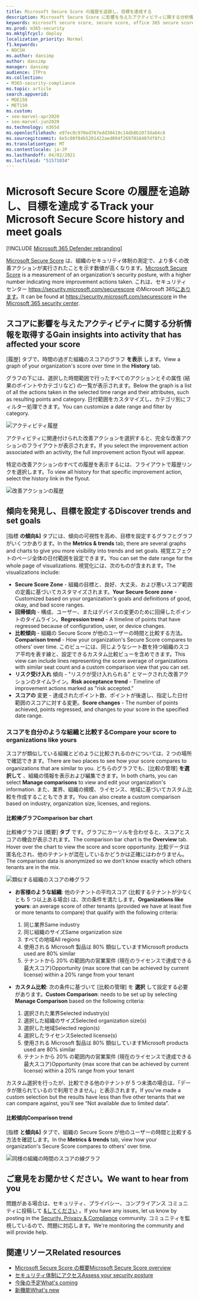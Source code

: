 ```yaml
---
title: Microsoft Secure Score の履歴を追跡し、目標を達成する
description: Microsoft Secure Score に影響を与えたアクティビティに関する分析情報を取得します。 傾向を発見し、目標を設定します。
keywords: microsoft secure score, secure score, office 365 secure score, microsoft security score, microsoft 365 security center, improvement actions
ms.prod: m365-security
ms.mktglfcycl: deploy
localization_priority: Normal
f1.keywords:
- NOCSH
ms.author: dansimp
author: dansimp
manager: dansimp
audience: ITPro
ms.collection:
- M365-security-compliance
ms.topic: article
search.appverid:
- MOE150
- MET150
ms.custom:
- seo-marvel-apr2020
- seo-marvel-jun2020
ms.technology: m365d
ms.openlocfilehash: e97ec0c970ed767edd30419c14db8b1073da64c8
ms.sourcegitcommit: 6e5c00f84b5201422aed094f2697016407df8fc2
ms.translationtype: MT
ms.contentlocale: ja-JP
ms.lasthandoff: 04/02/2021
ms.locfileid: "51571034"
---
```

# <a name="track-your-microsoft-secure-score-history-and-meet-goals"></a><span data-ttu-id="96482-105">Microsoft Secure Score の履歴を追跡し、目標を達成する</span><span class="sxs-lookup"><span data-stu-id="96482-105">Track your Microsoft Secure Score history and meet goals</span></span>

[!INCLUDE [Microsoft 365 Defender rebranding](../includes/microsoft-defender.md)]

<span data-ttu-id="96482-106">[Microsoft Secure Score](microsoft-secure-score.md) は、組織のセキュリティ体制の測定で、より多くの改善アクションが実行されたことを示す数値が高くなります。</span><span class="sxs-lookup"><span data-stu-id="96482-106">[Microsoft Secure Score](microsoft-secure-score.md) is a measurement of an organization's security posture, with a higher number indicating more improvement actions taken.</span></span> <span data-ttu-id="96482-107">これは、セキュリティ センター https://security.microsoft.com/securescore のMicrosoft 365[にあります](overview-security-center.md)。</span><span class="sxs-lookup"><span data-stu-id="96482-107">It can be found at https://security.microsoft.com/securescore in the [Microsoft 365 security center](overview-security-center.md).</span></span>

## <a name="gain-insights-into-activity-that-has-affected-your-score"></a><span data-ttu-id="96482-108">スコアに影響を与えたアクティビティに関する分析情報を取得する</span><span class="sxs-lookup"><span data-stu-id="96482-108">Gain insights into activity that has affected your score</span></span>

<span data-ttu-id="96482-109">[履歴] タブで、時間の過ぎた組織のスコアのグラフ **を表示** します。</span><span class="sxs-lookup"><span data-stu-id="96482-109">View a graph of your organization's score over time in the **History** tab.</span></span>

<span data-ttu-id="96482-110">グラフの下には、選択した時間範囲で行ったすべてのアクションとその属性 (結果のポイントやカテゴリなど) の一覧が表示されます。</span><span class="sxs-lookup"><span data-stu-id="96482-110">Below the graph is a list of all the actions taken in the selected time range and their attributes, such as resulting points and category.</span></span> <span data-ttu-id="96482-111">日付範囲をカスタマイズし、カテゴリ別にフィルター処理できます。</span><span class="sxs-lookup"><span data-stu-id="96482-111">You can customize a date range and filter by category.</span></span>

![アクティビティ履歴](../../media/secure-score/secure-score-history-activity.png)

<span data-ttu-id="96482-113">アクティビティに関連付けられた改善アクションを選択すると、完全な改善アクションのフライアウトが表示されます。</span><span class="sxs-lookup"><span data-stu-id="96482-113">If you select the improvement action associated with an activity, the full improvement action flyout will appear.</span></span>

<span data-ttu-id="96482-114">特定の改善アクションのすべての履歴を表示するには、フライアウトで履歴リンクを選択します。</span><span class="sxs-lookup"><span data-stu-id="96482-114">To view all history for that specific improvement action, select the history link in the flyout.</span></span>

![改善アクションの履歴](../../media/secure-score/secure-score-history-flyout.png)

## <a name="discover-trends-and-set-goals"></a><span data-ttu-id="96482-116">傾向を発見し、目標を設定する</span><span class="sxs-lookup"><span data-stu-id="96482-116">Discover trends and set goals</span></span>

<span data-ttu-id="96482-117">[指標 **の傾向&]** タブには、傾向の可視性を高め、目標を設定するグラフとグラフがいくつかあります。</span><span class="sxs-lookup"><span data-stu-id="96482-117">In the **Metrics & trends** tab, there are several graphs and charts to give you more visibility into trends and set goals.</span></span> <span data-ttu-id="96482-118">視覚エフェクトのページ全体の日付範囲を設定できます。</span><span class="sxs-lookup"><span data-stu-id="96482-118">You can set the date range for the whole page of visualizations.</span></span> <span data-ttu-id="96482-119">視覚化には、次のものが含まれます。</span><span class="sxs-lookup"><span data-stu-id="96482-119">The visualizations include:</span></span>

* <span data-ttu-id="96482-120">**Secure Score Zone** - 組織の目標と、良好、大丈夫、および悪いスコア範囲の定義に基づいてカスタマイズされます。</span><span class="sxs-lookup"><span data-stu-id="96482-120">**Your Secure Score zone** - Customized based on your organization's goals and definitions of good, okay, and bad score ranges.</span></span>
* <span data-ttu-id="96482-121">**回帰傾向** - 構成、ユーザー、またはデバイスの変更のために回帰したポイントのタイムライン。</span><span class="sxs-lookup"><span data-stu-id="96482-121">**Regression trend** - A timeline of points that have regressed because of configuration, user, or device changes.</span></span>  
* <span data-ttu-id="96482-122">**比較傾向** - 組織の Secure Score が他のユーザーの時間と比較する方法。</span><span class="sxs-lookup"><span data-stu-id="96482-122">**Comparison trend** - How your organization's Secure Score compares to others' over time.</span></span> <span data-ttu-id="96482-123">このビューには、同じようなシート数を持つ組織のスコア平均を表す線と、設定できるカスタム比較ビューを含めできます。</span><span class="sxs-lookup"><span data-stu-id="96482-123">This view can include lines representing the score average of organizations with similar seat count and a custom comparison view that you can set.</span></span>
* <span data-ttu-id="96482-124">**リスク受け入れ** 傾向 - "リスクが受け入れられる" とマークされた改善アクションのタイムライン。</span><span class="sxs-lookup"><span data-stu-id="96482-124">**Risk acceptance trend** - Timeline of improvement actions marked as "risk accepted."</span></span>
* <span data-ttu-id="96482-125">**スコアの** 変更 - 達成されたポイント数、ポイントが後退し、指定した日付範囲のスコアに対する変更。</span><span class="sxs-lookup"><span data-stu-id="96482-125">**Score changes** - The number of points achieved, points regressed, and changes to your score in the specified date range.</span></span>

### <a name="compare-your-score-to-organizations-like-yours"></a><span data-ttu-id="96482-126">スコアを自分のような組織と比較する</span><span class="sxs-lookup"><span data-stu-id="96482-126">Compare your score to organizations like yours</span></span>

<span data-ttu-id="96482-127">スコアが類似している組織とどのように比較されるのかについては、2 つの場所で確認できます。</span><span class="sxs-lookup"><span data-stu-id="96482-127">There are two places to see how your score compares to organizations that are similar to you.</span></span> <span data-ttu-id="96482-128">どちらのグラフでも、[比較の管理] **を選択して** 、組織の情報を表示および編集できます。</span><span class="sxs-lookup"><span data-stu-id="96482-128">In both charts, you can select **Manage comparisons** to view and edit your organization's information.</span></span> <span data-ttu-id="96482-129">また、業界、組織の規模、ライセンス、地域に基づいてカスタム比較を作成することもできます。</span><span class="sxs-lookup"><span data-stu-id="96482-129">You can also create a custom comparison based on industry, organization size, licenses, and regions.</span></span>

#### <a name="comparison-bar-chart"></a><span data-ttu-id="96482-130">比較棒グラフ</span><span class="sxs-lookup"><span data-stu-id="96482-130">Comparison bar chart</span></span>

<span data-ttu-id="96482-131">比較棒グラフは [概要] **タブ** です。グラフにカーソルを合わせると、スコアとスコアの機会が表示されます。</span><span class="sxs-lookup"><span data-stu-id="96482-131">The comparison bar chart is the **Overview** tab. Hover over the chart to view the score and score opportunity.</span></span> <span data-ttu-id="96482-132">比較データは匿名化され、他のテナントが混在しているかどうかは正確にはわかりません。</span><span class="sxs-lookup"><span data-stu-id="96482-132">The comparison data is anonymized so we don’t know exactly which others tenants are in the mix.</span></span>

![類似する組織のスコアの棒グラフ](../../media/secure-score/secure-score-comparison-bar.png)

- <span data-ttu-id="96482-134">**お客様のような組織**: 他のテナントの平均スコア (比較するテナントが少なくとも 5 つ以上ある場合) は、次の条件を満たします。</span><span class="sxs-lookup"><span data-stu-id="96482-134">**Organizations like yours**: an average score of other tenants (provided we have at least five or more tenants to compare) that qualify with the following criteria:</span></span>
    1. <span data-ttu-id="96482-135">同じ業界</span><span class="sxs-lookup"><span data-stu-id="96482-135">Same industry</span></span>
    2. <span data-ttu-id="96482-136">同じ組織のサイズ</span><span class="sxs-lookup"><span data-stu-id="96482-136">Same organization size</span></span>
    3. <span data-ttu-id="96482-137">すべての地域</span><span class="sxs-lookup"><span data-stu-id="96482-137">All regions</span></span>
    4. <span data-ttu-id="96482-138">使用される Microsoft 製品は 80% 類似しています</span><span class="sxs-lookup"><span data-stu-id="96482-138">Microsoft products used are 80% similar</span></span>
    5. <span data-ttu-id="96482-139">テナントから 20% の範囲内の営業案件 (現在のライセンスで達成できる最大スコア)</span><span class="sxs-lookup"><span data-stu-id="96482-139">Opportunity (max score that can be achieved by current license) within a 20% range from your tenant</span></span>

- <span data-ttu-id="96482-140">**カスタム比較**: 次の条件に基づいて [比較の管理] を **選択** して設定する必要があります。</span><span class="sxs-lookup"><span data-stu-id="96482-140">**Custom Comparison**: needs to be set up by selecting **Manage Comparison** based on the following criteria:</span></span>
    1. <span data-ttu-id="96482-141">選択された業界</span><span class="sxs-lookup"><span data-stu-id="96482-141">Selected industry(s)</span></span>
    2. <span data-ttu-id="96482-142">選択した組織のサイズ</span><span class="sxs-lookup"><span data-stu-id="96482-142">Selected organization size(s)</span></span>
    3. <span data-ttu-id="96482-143">選択した地域</span><span class="sxs-lookup"><span data-stu-id="96482-143">Selected region(s)</span></span>
    4. <span data-ttu-id="96482-144">選択したライセンス</span><span class="sxs-lookup"><span data-stu-id="96482-144">Selected license(s)</span></span>
    5. <span data-ttu-id="96482-145">使用される Microsoft 製品は 80% 類似しています</span><span class="sxs-lookup"><span data-stu-id="96482-145">Microsoft products used are 80% similar</span></span>
    6. <span data-ttu-id="96482-146">テナントから 20% の範囲内の営業案件 (現在のライセンスで達成できる最大スコア)</span><span class="sxs-lookup"><span data-stu-id="96482-146">Opportunity (max score that can be achieved by current license) within a 20% range from your tenant</span></span>

<span data-ttu-id="96482-147">カスタム選択を行ったが、比較できる他のテナントが 5 つ未満の場合は、「データが限られているので利用できません」と表示されます。</span><span class="sxs-lookup"><span data-stu-id="96482-147">If you've made a custom selection but the results have less than five other tenants that we can compare against, you'll see “Not available due to limited data”.</span></span>

#### <a name="comparison-trend"></a><span data-ttu-id="96482-148">比較傾向</span><span class="sxs-lookup"><span data-stu-id="96482-148">Comparison trend</span></span>

<span data-ttu-id="96482-149">[指標 **と傾向&]** タブで、組織の Secure Score が他のユーザーの時間と比較する方法を確認します。</span><span class="sxs-lookup"><span data-stu-id="96482-149">In the **Metrics & trends** tab, view how your organization's Secure Score compares to others' over time.</span></span>

![同様の組織の時間のスコアの線グラフ](../../media/secure-score/secure-score-comparison-trend.png)

## <a name="we-want-to-hear-from-you"></a><span data-ttu-id="96482-151">ご意見をお聞かせください。</span><span class="sxs-lookup"><span data-stu-id="96482-151">We want to hear from you</span></span>

<span data-ttu-id="96482-152">問題がある場合は、セキュリティ、プライバシー、コンプライアンス コミュニティに投稿して [&してください](https://techcommunity.microsoft.com/t5/Security-Privacy-Compliance/bd-p/security_privacy) 。</span><span class="sxs-lookup"><span data-stu-id="96482-152">If you have any issues, let us know by posting in the [Security, Privacy & Compliance](https://techcommunity.microsoft.com/t5/Security-Privacy-Compliance/bd-p/security_privacy) community.</span></span> <span data-ttu-id="96482-153">コミュニティを監視しているので、問題に対応します。</span><span class="sxs-lookup"><span data-stu-id="96482-153">We're monitoring the community and will provide help.</span></span>

## <a name="related-resources"></a><span data-ttu-id="96482-154">関連リソース</span><span class="sxs-lookup"><span data-stu-id="96482-154">Related resources</span></span>

- [<span data-ttu-id="96482-155">Microsoft Secure Score の概要</span><span class="sxs-lookup"><span data-stu-id="96482-155">Microsoft Secure Score overview</span></span>](microsoft-secure-score.md)
- [<span data-ttu-id="96482-156">セキュリティ体制にアクセス</span><span class="sxs-lookup"><span data-stu-id="96482-156">Assess your security posture</span></span>](microsoft-secure-score-improvement-actions.md)
- [<span data-ttu-id="96482-157">今後の予定</span><span class="sxs-lookup"><span data-stu-id="96482-157">What's coming</span></span>](microsoft-secure-score-whats-coming.md)
- [<span data-ttu-id="96482-158">新機能</span><span class="sxs-lookup"><span data-stu-id="96482-158">What's new</span></span>](microsoft-secure-score-whats-new.md)
